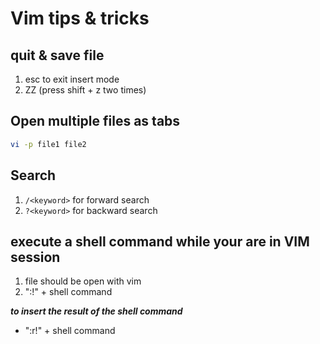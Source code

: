 # Vim tips & tricks

## quit & save file
1. esc to exit insert mode
3. ZZ (press shift + z two times)

## Open multiple files as tabs
```bash
vi -p file1 file2
```

## Search
1. ```/<keyword>``` for forward search
3. ```?<keyword>``` for backward search

## execute a shell command while your are in VIM session
1. file should be open with vim
2. ":!" + shell command

___to insert the result of the shell command___
* ":r!" + shell command

